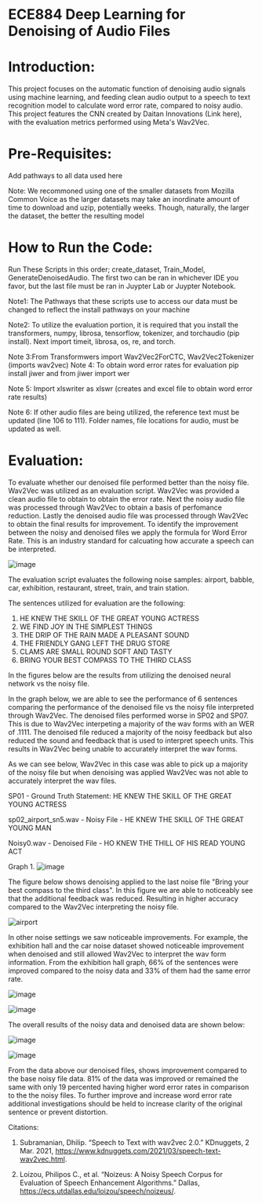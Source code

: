 # ECE884 Deep Learning for Denoising of Audio Files
# Introduction:
This project focuses on the automatic function of denoising audio signals using machine learning, and feeding clean audio output to a speech to text recognition model to calculate word error rate, compared to noisy audio.
This project features the CNN created by Daitan Innovations (Link here), with the evaluation metrics performed using Meta's Wav2Vec. 
# Pre-Requisites:
Add pathways to all data used here

Note: We recommoned using one of the smaller datasets from Mozilla Common Voice as the larger datasets may take an inordinate amount of time to download and uzip, potentially weeks. Though, naturally, the larger the dataset, the better the resulting model
# How to Run the Code:
Run These Scripts in this order; create_dataset, Train_Model, GenerateDenoisedAudio. The first two can be ran in whichever IDE you favor, but the last file must be ran in Juypter Lab or Juypter Notebook.

Note1: The Pathways that these scripts use to access our data must be changed to reflect the install pathways on your machine


Note2: To utilize the evaluation portion, it is required that you install the transformers, numpy, librosa, tensorflow, tokenizer, and torchaudio (pip install). Next import timeit, librosa, os, re, and torch.

Note 3:From Transformwers import Wav2Vec2ForCTC, Wav2Vec2Tokenizer (imports wav2vec)
Note 4: To obtain word error rates for evaluation pip install jiwer and from jiwer import wer

Note 5: Import xlswriter as xlswr (creates and excel file to obtain word error rate results)

Note 6: If other audio files are being utilized, the reference text must be updated (line 106 to 111). Folder names, file locations for audio, must be updated as well.





# Evaluation:
To evaluate whether our denoised file performed better than the noisy file. Wav2Vec was utilized as an evaluation script. Wav2Vec was provided a clean audio file to obtain to obtain the error rate. Next the noisy audio file was processed through Wav2Vec to obtain a basis of perfomance reduction. Lastly the denoised audio file was processed through Wav2Vec to obtain the final results for improvement. To identify the improvement between the noisy and denoised files we apply the formula for Word Error Rate. This is an industry standard for calcuating how accurate a speech can be interpreted. 

![image](https://user-images.githubusercontent.com/101994705/166613580-ffccccb4-6b35-41b4-ae74-74e1a8a0e84c.png)

The evaluation script evaluates the following noise samples: airport, babble, car, exhibition, restaurant, street, train, and train station.

The sentences utilized for evaluation are the following: 
1. HE KNEW THE SKILL OF THE GREAT YOUNG ACTRESS
2. WE FIND JOY IN THE SIMPLEST THINGS
3. THE DRIP OF THE RAIN MADE A PLEASANT SOUND
4. THE FRIENDLY GANG LEFT THE DRUG STORE
5. CLAMS ARE SMALL ROUND SOFT AND TASTY
6. BRING YOUR BEST COMPASS TO THE THIRD CLASS

In the figures below are the results from utilizing the denoised neural network vs the noisy file. 

In the graph below, we are able to see the performance of 6 sentences comparing the performance of the denoised file vs the noisy file interpreted through Wav2Vec. 
The denoised files performed worse in SP02 and SP07. This is due to Wav2Vec interpeting a majority of the wav forms with an WER of .1111. The denoised file reduced a majority of the noisy feedback but also reduced the sound and feedback that is used to interpret speech units. This results in Wav2Vec being unable to accurately interpret the wav forms. 


As we can see below, Wav2Vec in this case was able to pick up a majority of the noisy file but when denoising was applied Wav2Vec was not able to accurately interpret the wav files. 

SP01 - Ground Truth Statement: HE KNEW THE SKILL OF THE GREAT YOUNG ACTRESS

sp02_airport_sn5.wav - Noisy File - HE KNEW THE SKILL OF THE GREAT YOUNG MAN

Noisy0.wav - Denoised File - HO KNEW THE THILL OF HIS READ YOUNG ACT


Graph 1.
![image](https://user-images.githubusercontent.com/101994705/166605282-3c81673a-243c-4b6a-8c99-3939159a5726.png)


The figure below shows denoising applied to the last noise file "Bring your best compass to the third class". In this figure we are able to noticeably see that the additional feedback was reduced. Resulting in higher accuracy compared to the Wav2Vec interpreting the noisy file. 

![airport](https://user-images.githubusercontent.com/101994705/166605330-7dcf9cbd-f5f6-45e4-9295-6b7a621f29f5.PNG)


In other noise settings we saw noticeable improvements. For example, the exhibition hall and the car noise dataset showed noticeable improvement when denoised and still allowed Wav2Vec to interpret the wav form information. From the exhibition hall graph, 66% of the sentences were improved compared to the noisy data and 33% of them had the same error rate. 

![image](https://user-images.githubusercontent.com/101994705/166609671-905ed608-bb5e-4362-8c76-87c3a5e5e165.png)


![image](https://user-images.githubusercontent.com/101994705/166609700-22cecae2-4cd9-4ba6-aaa7-ef21ff2c3c7e.png)

The overall results of the noisy data and denoised data are shown below: 

![image](https://user-images.githubusercontent.com/101994705/166611644-193f9d31-ff32-4de1-87a9-706a7e84f0d7.png)

![image](https://user-images.githubusercontent.com/101994705/166611647-400faf09-4439-4246-a45d-631ec367f51f.png)

From the data above our denoised files, shows improvement compared to the base noisy file data. 81% of the data was improved or remained the same with only 19 percented having higher word error rates in comparison to the the noisy files. To further improve and increase word error rate additional investigations should be held to increase clarity of the original sentence or prevent distortion. 

Citations: 
1. Subramanian, Dhilip. “Speech to Text with wav2vec 2.0.” KDnuggets, 2 Mar. 2021, https://www.kdnuggets.com/2021/03/speech-text-wav2vec.html. 

2. Loizou, Philipos C., et al. “Noizeus: A Noisy Speech Corpus for Evaluation of Speech Enhancement Algorithms.” Dallas, https://ecs.utdallas.edu/loizou/speech/noizeus/. 





